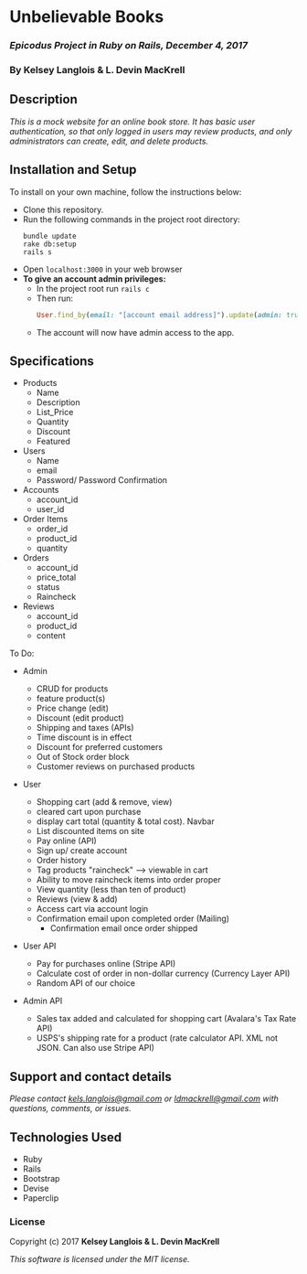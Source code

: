 # Unbelievable Books

### _Epicodus Project in Ruby on Rails, December 4, 2017_

### By Kelsey Langlois & L. Devin MacKrell

## Description

_This is a mock website for an online book store. It has basic user authentication, so that only logged in users may review products, and only administrators can create, edit, and delete products._

## Installation and Setup

To install on your own machine, follow the instructions below:

* Clone this repository.
* Run the following commands in the project root directory:
  ```
  bundle update
  rake db:setup
  rails s
  ```
* Open ```localhost:3000``` in your web browser
* **To give an account admin privileges:**
  * In the project root run ```rails c```
  * Then run:
    ```ruby
    User.find_by(email: "[account email address]").update(admin: true)
    ```
  * The account will now have admin access to the app.

## Specifications

* Products  
  * Name
  * Description
  * List_Price
  * Quantity
  * Discount
  * Featured
* Users
  * Name
  * email
  * Password/ Password Confirmation
* Accounts
  * account_id
  * user_id
* Order Items
  * order_id
  * product_id
  * quantity
* Orders
  * account_id
  * price_total
  * status
  * Raincheck
* Reviews
  * account_id
  * product_id
  * content

To Do:

* Admin
  * CRUD for products
  * feature product(s)
  * Price change (edit)
  * Discount (edit product)
  * Shipping and taxes (APIs)
  * Time discount is in effect
  * Discount for preferred customers
  * Out of Stock order block
  * Customer reviews on purchased products

* User
  * Shopping cart (add & remove, view)
  * cleared cart upon purchase
  * display cart total (quantity & total cost). Navbar
  * List discounted items on site
  * Pay online (API)
  * Sign up/ create account
  * Order history
  * Tag products "raincheck" --> viewable in cart
  * Ability to move raincheck items into order proper
  * View quantity (less than ten of product)
  * Reviews (view & add)
  * Access cart via account login
  * Confirmation email upon completed order (Mailing)
    * Confirmation email once order shipped

* User API
  * Pay for purchases online (Stripe API)
  * Calculate cost of order in non-dollar currency (Currency Layer API)
  * Random API of our choice

* Admin API   
  * Sales tax added and calculated for shopping cart (Avalara's Tax Rate API)
  * USPS's shipping rate for a product (rate calculator API. XML not JSON. Can also use Stripe API)

<!--
* Unauthenticated users may:
  * View all products
  * View product details
  * View product reviews
* Authenticated users may do all of the above as well as:
  * Create reviews
  * Edit and delete their own reviews
* Authenticated admins may do all of the above as well as:
  * Create, edit, and delete products.
  * Delete user reviews. -->

## Support and contact details

_Please contact [kels.langlois@gmail.com](mailto:kels.langlois@gmail.com) or [ldmackrell@gmail.com](mailto:ldmackrell@gmail.com) with questions, comments, or issues._

## Technologies Used

* Ruby
* Rails
* Bootstrap
* Devise
* Paperclip

### License

Copyright (c) 2017 **Kelsey Langlois & L. Devin MacKrell**

*This software is licensed under the MIT license.*
